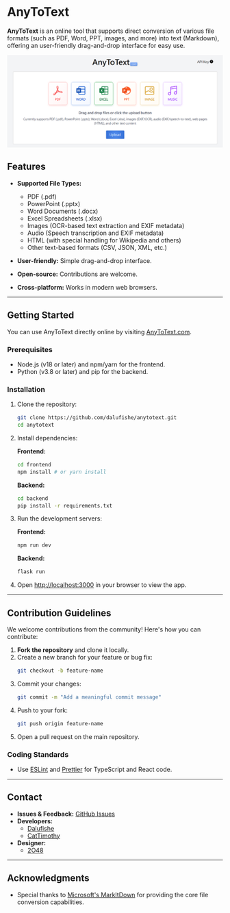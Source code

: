 # AnyToText
**AnyToText** is an online tool that supports direct conversion of various file formats (such as PDF, Word, PPT, images, and more) into text (Markdown), offering an user-friendly drag-and-drop interface for easy use.

![](/about.png)

## Features
- **Supported File Types:**
  - PDF (.pdf)
  - PowerPoint (.pptx)
  - Word Documents (.docx)
  - Excel Spreadsheets (.xlsx)
  - Images (OCR-based text extraction and EXIF metadata)
  - Audio (Speech transcription and EXIF metadata)
  - HTML (with special handling for Wikipedia and others)
  - Other text-based formats (CSV, JSON, XML, etc.)

- **User-friendly:** Simple drag-and-drop interface.
- **Open-source:** Contributions are welcome.
- **Cross-platform:** Works in modern web browsers.

---


## Getting Started


You can use AnyToText directly online by visiting [AnyToText.com](https://anytotext.com).


### Prerequisites
- Node.js (v18 or later) and npm/yarn for the frontend.
- Python (v3.8 or later) and pip for the backend.

### Installation

1. Clone the repository:
   ```bash
   git clone https://github.com/dalufishe/anytotext.git
   cd anytotext
   ```

2. Install dependencies:

   **Frontend:**
   ```bash
   cd frontend
   npm install # or yarn install
   ```

   **Backend:**
   ```bash
   cd backend
   pip install -r requirements.txt
   ```

3. Run the development servers:

   **Frontend:**
   ```bash
   npm run dev
   ```

   **Backend:**
   ```bash
   flask run
   ```

4. Open [http://localhost:3000](http://localhost:3000) in your browser to view the app.

---

## Contribution Guidelines
We welcome contributions from the community! Here's how you can contribute:

1. **Fork the repository** and clone it locally.
2. Create a new branch for your feature or bug fix:
   ```bash
   git checkout -b feature-name
   ```
3. Commit your changes:
   ```bash
   git commit -m "Add a meaningful commit message"
   ```
4. Push to your fork:
   ```bash
   git push origin feature-name
   ```
5. Open a pull request on the main repository.

### Coding Standards
- Use [ESLint](https://eslint.org/) and [Prettier](https://prettier.io/) for TypeScript and React code.

---

## Contact
- **Issues & Feedback:** [GitHub Issues](https://github.com/Dalufishe/anytotext/issues)
- **Developers:**
  - [Dalufishe](https://github.com/Dalufishe)
  - [CatTimothy](https://github.com/CatTimothy)
- **Designer:**
  - [2O48](#)

---

## Acknowledgments
- Special thanks to [Microsoft's MarkItDown](https://github.com/microsoft/markitdown) for providing the core file conversion capabilities.
